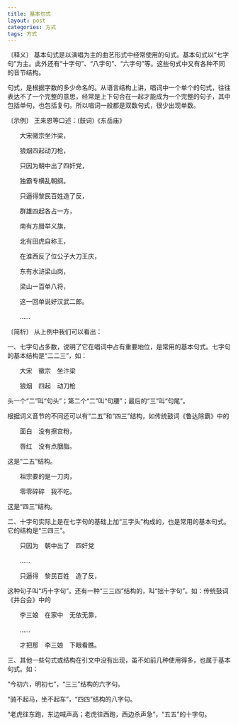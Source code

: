 ```yaml
---
title: 基本句式
layout: post
categories: 方式
tags: 方式
---
```


〔释义〕 基本句式是以演唱为主的曲艺形式中经常使用的句式。基本句式以“七字句”为主。此外还有“十字句”、“八字句”、“六字句”等。这些句式中又有各种不同的音节结构。

句式，是根据字数的多少命名的。从语言结构上讲，唱词中一个单个的句式，往往表达不了一个完整的意思，经常是上下句合在一起才能成为一个完整的句子，其中包括单句，也包括复句。所以唱词一般都是双数句式，很少出现单数。

〔示例〕 王来恩等口述：(鼓词)《东岳庙》

　　大宋徽宗坐汴梁，

　　狼烟四起动刀枪，

　　只因为朝中出了四奸党，

　　独霸专横乱朝纲。

　　只逼得黎民百姓造了反，

　　群雄四起各占一方，

　　南有方腊举义旗，

　　北有田虎自称王，

　　在淮西反了位公子大刀王庆，

　　东有水浒梁山岗，

　　梁山一百单八将，

　　这一回单说好汉武二郎。

　　……

〔简析〕 从上例中我们可以看出：

一、七字句占多数，说明了它在唱词中占有重要地位，是常用的基本句式。七字句的基本结构是“二二三”，如：

　　大宋　徽宗　坐汴梁

　　狼烟　四起　动刀枪

头一个“二”叫“句头”；第二个“二”叫“句腰”；最后的“三”叫“句尾”。

根据词义音节的不同还可以有“二五”和“四三”结构，如传统鼓词《鲁达除霸》中的

　　面白　没有擦宫粉，

　　唇红　没有点胭脂。

这是“二五”结构。

　　祖宗要的是一刀肉，

　　零零碎碎　我不吃。

这是“四三”结构。

二、十字句实际上是在七字句的基础上加“三字头”构成的，也是常用的基本句式。它的结构是“三四三”。

　　只因为　朝中出了　四奸党

　　……

　　只逼得　黎民百姓　造了反，

这种句子叫“巧十字句”。还有一种“三三四”结构的，叫“拙十字句”。如：传统鼓词《井台会》中的

　　李三娘　在家中　无依无靠，

　　……

　　才把那　李三娘　下眼看瞧。

三、其他一些句式或结构在引文中没有出现，虽不如前几种使用得多，也属于基本句式。如：

“今初六，明初七”，“三三”结构的六字句。

“骑不起马，坐不起车”，“四四”结构的八字句。

“老虎往东跑，东边喊声高；老虎往西跑，西边杀声急”，“五五”的十字句。 